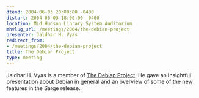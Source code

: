 ```yaml
---
dtend: 2004-06-03 20:00:00 -0400
dtstart: 2004-06-03 18:00:00 -0400
location: Mid Hudson Library System Auditorium
mhvlug_url: /meetings/2004/the-debian-project
presenter: Jaldhar H. Vyas
redirect_from:
- /meetings/2004/the-debian-project
title: The Debian Project
type: meeting
---
```



Jaldhar H. Vyas is a member of [The Debian Project](http://www.debian.org/). He gave an insightful presentation about Debian in general and an overview of some of the new features in the Sarge release.
